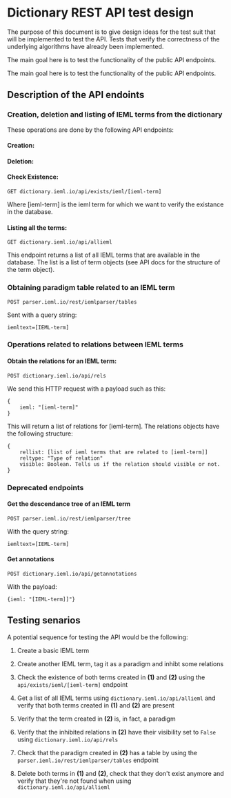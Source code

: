 # Dictionary REST API test design

The purpose of this document is to give design ideas for the test suit that will be implemented to test the API.
Tests that verify the correctness of the underlying algorithms have already been implemented.

The main goal here is to test the functionality of the public API endpoints.

The main goal here is to test the functionality of the public API endpoints.

## Description of the API endoints

### Creation, deletion and listing of IEML terms from the dictionary

These operations are done by the following API endpoints:

#### Creation:

#### Deletion:

#### Check Existence:

```
GET dictionary.ieml.io/api/exists/ieml/[ieml-term]
```

Where [ieml-term] is the ieml term for which we want to verify the existance in the database.

#### Listing all the terms:

```
GET dictionary.ieml.io/api/allieml
```

This endpoint returns a list of all IEML terms that are available in the database. The list is a list of term objects (see API docs for the structure of the term object).

### Obtaining paradigm table related to an IEML term

```
POST parser.ieml.io/rest/iemlparser/tables
```

Sent with a query string:

```
iemltext=[IEML-term]
```

### Operations related to relations between IEML terms

#### Obtain the relations for an IEML term:

```
POST dictionary.ieml.io/api/rels
```

We send this HTTP request with a payload such as this:

```
{
    ieml: "[ieml-term]"
}
```

This will return a list of relations for [ieml-term]. The relations objects have the following structure:

```
{
    rellist: [list of ieml terms that are related to [ieml-term]]
    reltype: "Type of relation"
    visible: Boolean. Tells us if the relation should visible or not.
}
```

### Deprecated endpoints

#### Get the descendance tree of an IEML term

```
POST parser.ieml.io/rest/iemlparser/tree
```

With the query string:

```
iemltext=[IEML-term]
```

#### Get annotations

```
POST dictionary.ieml.io/api/getannotations
```

With the payload:

```
{ieml: "[IEML-term]]"}
```

## Testing senarios

A potential sequence for testing the API would be the following:

1. Create a basic IEML term
2. Create another IEML term, tag it as a paradigm and inhibt some relations
3. Check the existence of both terms created in **(1)** and **(2)** using the `api/exists/ieml/[ieml-term]` endpoint
4. Get a list of all IEML terms using `dictionary.ieml.io/api/allieml` and verify that both terms created in **(1)** and **(2)** are present

  1. Verify that the term created in **(2)** is, in fact, a paradigm
  2. Verify that the inhibited relations in **(2)** have their visibility set to `False` using `dictionary.ieml.io/api/rels`

5. Check that the paradigm created in **(2)** has a table by using the `parser.ieml.io/rest/iemlparser/tables` endpoint

6. Delete both terms in **(1)** and **(2)**, check that they don't exist anymore and verify that they're not found when using `dictionary.ieml.io/api/allieml`
